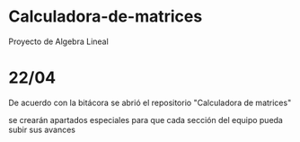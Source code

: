 # Calculadora-de-matrices
Proyecto de Algebra Lineal

# 22/04 
De acuerdo con la bitácora se abrió el repositorio "Calculadora de matrices"

se crearán apartados especiales para que cada sección del equipo pueda subir sus avances
